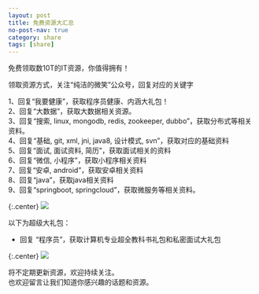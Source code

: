 ```yaml
---
layout: post
title: 免费资源大汇总
no-post-nav: true
category: share
tags: [share]
---
```


免费领取数10T的IT资源，你值得拥有！

领取资源方式，关注“纯洁的微笑”公众号，回复对应的关键字

1、回复“我要健康”，获取程序员健康、内涵大礼包！   
2、回复“大数据”，获取大数据相关资源。   
3、回复“搜索, linux, mongodb, redis, zookeeper, dubbo”，获取分布式等相关资料。   
4、回复“基础, git, xml, jni, java8, 设计模式, svn”，获取对应的基础资料  
5、回复“面试, 面试资料, 简历”，获取面试相关的资料  
6、回复“微信, 小程序”，获取小程序相关资料   
7、回复“安卓, android”，获取安卓相关资料   
8、回复“java”，获取java相关资料   
9、回复“springboot, springcloud”，获取微服务等相关资料。 
  
{:.center}
![](http://www.ityouknow.com/assets/images/2017/book/AB.jpg)  

以下为超级大礼包：

- 回复 “程序员”，获取计算机专业超全教科书礼包和私密面试大礼包 

{:.center}
![](http://www.ityouknow.com/assets/images/2017/book/programmer.jpeg)  

将不定期更新资源，欢迎持续关注。  
也欢迎留言让我们知道你感兴趣的话题和资源。